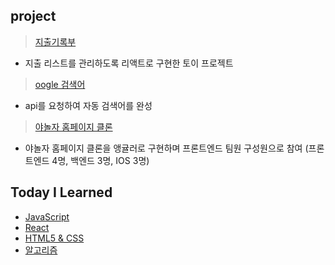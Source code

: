 ## project

> <a href="https://github.com/gayoungaa91/portfolio/tree/master/project/expenditurelist">지출기록부</a>
- 지출 리스트를 관리하도록 리액트로 구현한 토이 프로젝트
> <a href="https://github.com/gayoungaa91/portfolio/tree/master/project/oogle">oogle 검색어</a>
- api를 요청하여 자동 검색어를 완성
> <a href="https://github.com/gayoungaa91/portfolio/tree/master/project/yanolja">야놀자 홈페이지 클론</a>
- 야놀자 홈페이지 클론을 앵귤러로 구현하며 프론트엔드 팀원 구성원으로 참여 (프론트엔드 4명, 백엔드 3명, IOS 3명)

## Today I Learned

- <a href="https://github.com/gayoungaa91/portfolio/tree/master/til/Javascript">JavaScript</a><br>
- <a href="https://github.com/gayoungaa91/portfolio/tree/master/til/React">React</a><br>
- <a href="https://github.com/gayoungaa91/portfolio/tree/master/til/HTML5%20%26%20CSS3">HTML5 & CSS</a><br>
- <a href="https://github.com/gayoungaa91/portfolio/tree/master/til/Algorithm">알고리즘</a>
